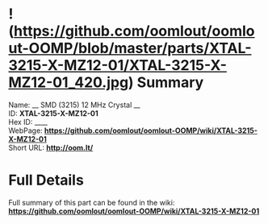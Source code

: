 
!(https://github.com/oomlout/oomlout-OOMP/blob/master/parts/XTAL-3215-X-MZ12-01/XTAL-3215-X-MZ12-01_420.jpg)
Summary
=================
  
Name: __ SMD (3215) 12 MHz Crystal __    
ID: __XTAL-3215-X-MZ12-01__   
Hex ID: ____   
WebPage: __https://github.com/oomlout/oomlout-OOMP/wiki/XTAL-3215-X-MZ12-01__   
Short URL: __http://oom.lt/__   

Full Details
==========================
Full summary of this part can be found in the wiki:   
__https://github.com/oomlout/oomlout-OOMP/wiki/XTAL-3215-X-MZ12-01__    

